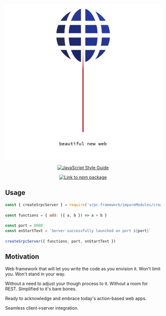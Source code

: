 <p align="center"><img src="srpc-logo.png" /></p>
<p align="center">
  <a href="https://github.com/standard/standard">
    <img alt="JavaScript Style Guide" src="https://cdn.rawgit.com/standard/standard/master/badge.svg" />
  </a>
</p>
<p align="center">
  <a href="https://nodei.co/npm/srpc-framework.png?downloads=true&downloadRank=true&stars=true">
    <img alt="Link to npm package" src="https://nodei.co/npm/srpc-framework.png?downloads=true&downloadRank=true&stars=true" />
  </a>
</p>

## Usage
```js
const { createSrpcServer } = require('srpc-framework/impureModules/createSrpcServer')

const functions = { add: ({ a, b }) => a + b }

const port = 8080
const onStartText = `Server successfully launched on port ${port}`

createSrpcServer({ functions, port, onStartText })
```

## Motivation
Web framework that will let you write the code as you envision it. Won't limit you. Won't stand in your way.

Without a need to adjust your though process to it. Without a room for REST. Simplified to it's bare bones.

Ready to acknowledge and embrace today's action-based web apps.

Seamless client->server integration.
